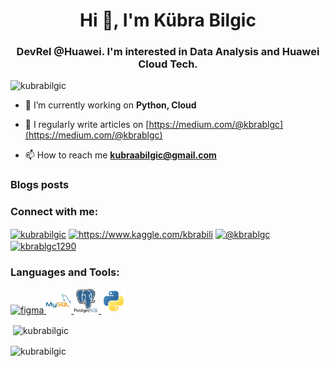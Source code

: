 <h1 align="center">Hi 👋, I'm Kübra Bilgic</h1>
<h3 align="center">DevRel @Huawei. I'm interested in Data Analysis and Huawei Cloud Tech.</h3>

<p align="left"> <img src="https://komarev.com/ghpvc/?username=kubrabilgic&label=Profile%20views&color=0e75b6&style=flat" alt="kubrabilgic" /> </p>

- 🔭 I’m currently working on **Python, Cloud**

- 📝 I regularly write articles on [https://medium.com/@kbrablgc](https://medium.com/@kbrablgc)

- 📫 How to reach me **kubraabilgic@gmail.com**

### Blogs posts
<!-- BLOG-POST-LIST:START -->
<!-- BLOG-POST-LIST:END -->

<h3 align="left">Connect with me:</h3>
<p align="left">
<a href="https://linkedin.com/in/kubrabilgic" target="blank"><img align="center" src="https://raw.githubusercontent.com/rahuldkjain/github-profile-readme-generator/master/src/images/icons/Social/linked-in-alt.svg" alt="kubrabilgic" height="30" width="40" /></a>
<a href="https://www.kaggle.com/kbrabili" target="blank"><img align="center" src="https://raw.githubusercontent.com/rahuldkjain/github-profile-readme-generator/master/src/images/icons/Social/kaggle.svg" alt="https://www.kaggle.com/kbrabili" height="30" width="40" /></a>
<a href="https://medium.com/@kbrablgc" target="blank"><img align="center" src="https://raw.githubusercontent.com/rahuldkjain/github-profile-readme-generator/master/src/images/icons/Social/medium.svg" alt="@kbrablgc" height="30" width="40" /></a>
<a href="https://www.hackerrank.com/kbrablgc1290" target="blank"><img align="center" src="https://raw.githubusercontent.com/rahuldkjain/github-profile-readme-generator/master/src/images/icons/Social/hackerrank.svg" alt="kbrablgc1290" height="30" width="40" /></a>
</p>

<h3 align="left">Languages and Tools:</h3>
<p align="left"> <a href="https://www.figma.com/" target="_blank" rel="noreferrer"> <img src="https://www.vectorlogo.zone/logos/figma/figma-icon.svg" alt="figma" width="40" height="40"/> </a> <a href="https://www.mysql.com/" target="_blank" rel="noreferrer"> <img src="https://raw.githubusercontent.com/devicons/devicon/master/icons/mysql/mysql-original-wordmark.svg" alt="mysql" width="40" height="40"/> </a> <a href="https://www.postgresql.org" target="_blank" rel="noreferrer"> <img src="https://raw.githubusercontent.com/devicons/devicon/master/icons/postgresql/postgresql-original-wordmark.svg" alt="postgresql" width="40" height="40"/> </a> <a href="https://www.python.org" target="_blank" rel="noreferrer"> <img src="https://raw.githubusercontent.com/devicons/devicon/master/icons/python/python-original.svg" alt="python" width="40" height="40"/> </a> </p>

<p>&nbsp;<img align="center" src="https://github-readme-stats.vercel.app/api?username=kubrabilgic&show_icons=true&locale=en" alt="kubrabilgic" /></p>

<p><img align="center" src="https://github-readme-streak-stats.herokuapp.com/?user=kubrabilgic&" alt="kubrabilgic" /></p>
